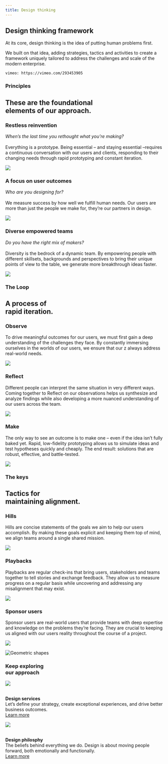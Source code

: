 ```yaml
---
title: Design thinking
---
```


<grid background="gray-20">
<column lg="5">

## **Design thinking framework**

At its core, design thinking is the idea of putting human problems first.

We built on that idea, adding strategies, tactics and activities to create a framework uniquely tailored to address the challenges and scale of the modern enterprise.

</column>
<column lg="9" offset_lg="2">

`vimeo: https://vimeo.com/293453905`

</column>
</grid>
<grid background="gray-10">
<column lg="4">

### Principles

</column>
<column lg="12">

<h2>These are the foundational<br>elements of our approach.</h2>

</column>
<column lg="4" offset_lg="4" border="true">

### Restless reinvention

_When’s the last time you rethought what you’re making?_ <br><br>Everything is a prototype. Being essential – and staying essential –requires a continuous conversation with our users and clients, responding to their changing needs through rapid prototyping and constant iteration.

![](images/think.svg)

</column>
<column lg="4" border="true">

### A focus on user outcomes

_Who are you designing for?_ <br><br>We measure success by how well we fulfill human needs. Our users are more than just the people we make for, they’re our partners in design.

![](images/think_3circles.svg)

</column>
<column lg="4" border="true">

### Diverse empowered teams

_Do you have the right mix of makers?_ <br><br>Diversity is the bedrock of a dynamic team. By empowering people with different skillsets, backgrounds and perspectives to bring their unique points of view to the table, we generate more breakthrough ideas faster.

![](images/think_circle.svg)

</column>
</grid>
<grid background="white">
<column lg="4">

### The Loop

</column>
<column lg="12">

<h2>A process of<br>rapid iteration.</h2>

</column>
<column lg="4" offset_lg="4" border="true">

### Observe

To drive meaningful outcomes for our users, we must first gain a deep understanding of the challenges they face. By constantly immersing ourselves in the worlds of our users, we ensure that our z always address real-world needs.

![](images/think.svg)

</column>
<column lg="4" border="true">

### Reflect

Different people can interpret the same situation in very different ways. Coming together to Reflect on our observations helps us synthesize and analyze findings while also developing a more nuanced understanding of our users across the team.

![](images/think_3circles.svg)

</column>
<column lg="4" border="true">

### Make

The only way to see an outcome is to make one – even if the idea isn’t fully baked yet. Rapid, low-fidelity prototyping allows us to simulate ideas and test hypotheses quickly and cheaply. The end result: solutions that are robust, effective, and battle-tested.

![](images/think_circle.svg)

</column>
</grid>
<grid background="gray-10">
<column lg="4">

### The keys

</column>
<column lg="12">

<h2>Tactics for<br>maintaining alignment.</h2>

</column>
<column lg="4" offset_lg="4" border="true">

### Hills

Hills are concise statements of
the goals we aim to help our users accomplish. By making these goals explicit and keeping them top of mind, we align teams around a single shared mission.

![](images/think.svg)

</column>
<column lg="4" border="true">

### Playbacks

Playbacks are regular check-ins that bring users, stakeholders and teams together to tell stories and exchange feedback. They allow us to measure progress on a regular basis while uncovering and addressing any misalignment that may exist.

![](images/think_3circles.svg)

</column>
<column lg="4" border="true">

### Sponsor users

Sponsor users are real-world users that provide teams with deep expertise and knowledge on the problems they’re facing. They are crucial to keeping us aligned with our users reality throughout the course of a project.

![](images/think_circle.svg)

</column>
</grid>

<tile
  size="md"
  background="#C5DEFF"
  title="Explore how you and your business can take advantage of our entire platform."
  name="Enterprise Design Thinking">
<img src="images/Image_2.png" alt="Geometric shapes"/>
</tile>

<grid background="gray-10">
<column lg="8">

<h3>Keep exploring<br>our approach</h3>

</column>
<column lg="4">

![](images/Image_3.png)

<p size="sm"><strong><br>Design services</strong><br>
Let’s define your strategy, create exceptional experiences, and drive better business outcomes.<br><a href="/approach/design-services">Learn more</a></p>

</column>
<column lg="4">

![](images/Image_4.png)

<p size="sm"><strong><br>Design philosphy</strong><br>
The beliefs behind everything we do. Design is about moving people forward, both emotionally and functionally.<br><a href="/approach/design-philosophy">Learn more</a></p>

</column>
</grid>
